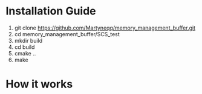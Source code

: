 # Installation Guide
1. git clone https://github.com/Martyneqq/memory_management_buffer.git
2. cd memory_management_buffer/SCS_test
4. mkdir build
5. cd build
6. cmake ..
7. make

# How it works
